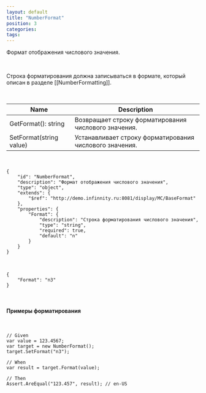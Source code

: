 ```yaml
---
layout: default
title: "NumberFormat"
position: 3
categories: 
tags: 
---
```


Формат отображения числового значения.

   

Строка форматирования должна записываться в формате, который описан в разделе [[NumberFormatting]].

   

|Name|Description|
|----|-----------|
|GetFormat(): string|Возвращает строку форматирования числового значения.|
|SetFormat(string value)|Устанавливает строку форматирования числового значения.|

   

```
{
	"id": "NumberFormat",
	"description": "Формат отображения числового значения",
	"type": "object",
	"extends": {
		"$ref": "http://demo.infinnity.ru:8081/display/MC/BaseFormat"
	},
	"properties": {
		"Format": {
			"description": "Строка форматирования числового значения",
			"type": "string",
			"required": true,
			"default": "n"
		}
	}
}
```

   

```
{
	"Format": "n3"
}
```

 

#### Примеры форматирования

 

```
// Given
var value = 123.4567;
var target = new NumberFormat();
target.SetFormat("n3");

// When
var result = target.Format(value);

// Then
Assert.AreEqual("123.457", result); // en-US
```

 

 


